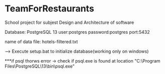 # TeamForRestaurants
School project for subjest Design and Architecture of software

Database:
PostgreSQL 13
user:postgres
password:postgres
port:5432

name of data file: hotels-filtered.txt

--> Execute setup.bat to initialize database(working only on windows)

***if psql thorws error -> check if psql.exe is found at location "C:\Program Files\PostgreSQL\13\bin\psql.exe"